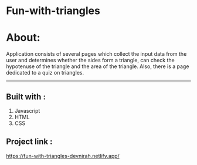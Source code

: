 # Fun-with-triangles

# About:
Application consists of several pages which collect the input data from the user and determines whether the sides form a triangle, can check the hypotenuse of the triangle and the area of the triangle. Also, there is a page dedicated to a quiz on triangles. 
****
## Built with :

1. Javascript
2. HTML
3. CSS

## Project link :
https://fun-with-triangles-devnirah.netlify.app/



